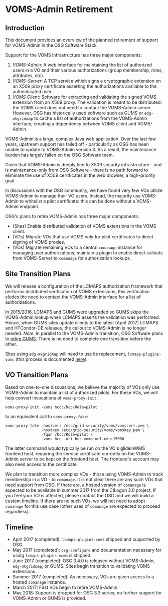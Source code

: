
VOMS-Admin Retirement
=====================

Introduction
------------

This document provides an overview of the planned retirement of support for VOMS-Admin
in the OSG Software Stack.

Support for the VOMS infrastructure has three major components:

1.  *VOMS-Admin*: A web interface for maintaining the list of authorized users in
    a VO and their various authorizations (group membership, roles, attributes, etc).
2.  *VOMS-Server*: A TCP service which signs a cryptographic extension on an X509
    proxy certificate asserting the authorizations available to the authenticated user.
3.  *VOMS Client*: Software for extracting and validating the signed VOMS extension from
    an X509 proxy.  The validation is meant to be distributed: the VOMS client does not
    need to contact the VOMS-Admin server.  However, OSG has historically used software
    such as GUMS or `edg-mkgridmap` to cache a list of authorizations from the VOMS-Admin
    interface, creating a dependency between VOMS client and VOMS-Admin.

VOMS-Admin is a large, complex Java web application.  Over the last
few years, upstream support has tailed off - particularly as OSG has been unable
to update to VOMS-Admin version 3.  As a result, the maintenance burden has largely
fallen on the OSG Software team.

Given that VOMS-Admin is deeply tied to X509 security infrastructure - and is
maintenance-only from OSG Software - there is no path forward to eliminate the use
of X509 certificates in the web browser, a high-priority goal

In discussions with the OSG community, we have found very few VOs utilize VOMS-Admin
to manage their VO users.  Instead, the majority use VOMS-Admin to whitelist a pilot
certificate: this can be done without a VOMS-Admin endpoint.

OSG's plans to retire VOMS-Admin has three major components:

- (Sites) Enable distributed validation of VOMS extensions in the VOMS client.
- (VOs) Migrate VOs that use VOMS only for pilot certificates to direct signing
  of VOMS proxies.
- (VOs) Migrate remaining VOs to a central `comanage` instance for managing user
  authorizations; maintain a plugin to enable direct callouts from VOMS-Server
  to `comanage` for authorization lookups.

Site Transition Plans
---------------------
We will release a configuration of the LCMAPS authorization framework that performs
distributed verification of VOMS extensions; this verification eludes the need to
contact the VOMS-Admin interface for a list of authorizations.

In 2015/2016, LCMAPS and GUMS were upgraded so GUMS skips the VOMS-Admin lookup when
LCMAPS asserts the validation was performed.  Hence, when GUMS sites update clients to the
latest (April 2017) LCMAPS and HTCondor-CE releases, the callout to VOMS-Admin is no longer
needed. _Note_: In parallel to the VOMS-Admin transition, OSG Software plans to [retire GUMS](gums-retire.md).
There is no need to complete one transition before the other.

Sites using `edg-mkgridmap` will need to use its replacement, `lcmaps-plugins-voms` (this
process is documented [here](https://opensciencegrid.github.io/docs/release/release_series/#migrating-from-edg-mkgridmap-to-lcmaps-voms-plugin.md)).

VO Transition Plans
-------------------

Based on one-to-one discussions, we believe the majority of VOs only use VOMS-Admin to maintain
a list of authorized pilots.  For these VOs, we will help convert invocations of `voms-proxy-init`:

```
voms-proxy-init -voms hcc:/hcc/Role=pilot
```

to an equivalent call to `voms-proxy-fake`:

```
voms-proxy-fake -hostcert /etc/grid-security/voms/vomscert.pem \
                -hostkey /etc/grid-security/voms/vomskey.pem \
                -fqan /hcc/Role=pilot \
                -voms hcc -uri hcc-voms.unl.edu:15000
```

The latter command would typically be run on the VO's glideinWMS frontend host, requiring the service certificate
currently on the VOMS-Admin server to be kept on the frontend host.  The frontend's account may also need access
to the certificate.

We plan to transition more complex VOs - those using VOMS-Admin to track membership in a VO - to `comanage`.  It is
not clear there are any such VOs that need support from OSG.  If there are, a hosted version of `comanage` is expected
to be available in summer 2017 from the CILogon 2.0 project.  If you feel your VO is affected, please contact the
OSG and we will build a custom timeline.  If there are no such VOs, we will not need to adopt `comanage` for this
use case (other uses of `comanage` are expected to proceed regardless).

Timeline
--------

- April 2017 (completed): `lcmaps-plugins-voms` shipped and supported by OSG.
- May 2017 (completed): `osg-configure` and documentation necessary for using `lcmaps-plugins-voms` is shipped.
- June 2017 (completed): OSG 3.4.0 is released without VOMS-Admin, `edg-mkgridmap`, or GUMS.  Sites begin transition
  to validating VOMS extensions.
- Summer 2017 (completed): As necessary, VOs are given access to a hosted `comanage` instance.
- March 2017: First VOs begin to retire VOMS-Admin.
- May 2018: Support is dropped for OSG 3.3 series; no further support for VOMS-Admin or GUMS is provided.

